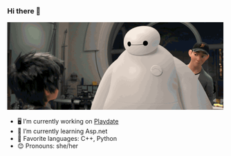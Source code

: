 ### Hi there 👋
![](hello_baymax.gif)

- 🖥 I’m currently working on [Playdate](https://github.com/heedong0612/Playdate)
- 🌱 I’m currently learning Asp.net
- 🌈 Favorite languages: C++, Python
- 😊 Pronouns: she/her
